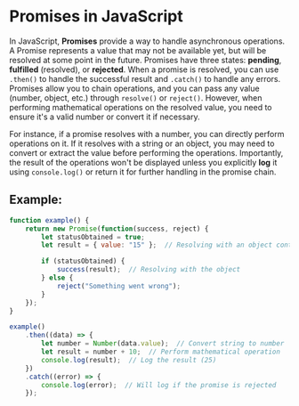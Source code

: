 # Promises in JavaScript

In JavaScript, **Promises** provide a way to handle asynchronous operations. A Promise represents a value that may not be available yet, but will be resolved at some point in the future. Promises have three states: **pending**, **fulfilled** (resolved), or **rejected**. When a promise is resolved, you can use `.then()` to handle the successful result and `.catch()` to handle any errors. Promises allow you to chain operations, and you can pass any value (number, object, etc.) through `resolve()` or `reject()`. However, when performing mathematical operations on the resolved value, you need to ensure it's a valid number or convert it if necessary.

For instance, if a promise resolves with a number, you can directly perform operations on it. If it resolves with a string or an object, you may need to convert or extract the value before performing the operations. Importantly, the result of the operations won't be displayed unless you explicitly **log** it using `console.log()` or return it for further handling in the promise chain.

## Example:

```javascript
function example() {
    return new Promise(function(success, reject) {
        let statusObtained = true;
        let result = { value: "15" };  // Resolving with an object containing a string

        if (statusObtained) {
            success(result);  // Resolving with the object
        } else {
            reject("Something went wrong");
        }
    });
}

example()
    .then((data) => {
        let number = Number(data.value);  // Convert string to number
        let result = number + 10;  // Perform mathematical operation
        console.log(result);  // Log the result (25)
    })
    .catch((error) => {
        console.log(error);  // Will log if the promise is rejected
    });
